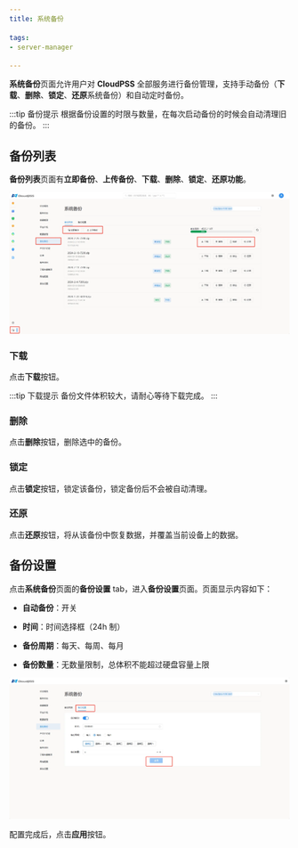 ```yaml
---
title: 系统备份

tags: 
- server-manager

--- 
```


**系统备份**页面允许用户对 **CloudPSS** 全部服务进行备份管理，支持手动备份（**下载**、**删除**、**锁定**、**还原**系统备份）和自动定时备份。

:::tip 备份提示
根据备份设置的时限与数量，在每次启动备份的时候会自动清理旧的备份。
:::

## 备份列表

**备份列表**页面有**立即备份**、**上传备份**、**下载**、**删除**、**锁定**、**还原功能**。

![备份列表](./系统备份.png "备份列表")

### 下载

点击**下载**按钮。

:::tip 下载提示
备份文件体积较大，请耐心等待下载完成。
:::

### 删除

点击**删除**按钮，删除选中的备份。

### 锁定

点击**锁定**按钮，锁定该备份，锁定备份后不会被自动清理。

### 还原

点击**还原**按钮，将从该备份中恢复数据，并覆盖当前设备上的数据。

## 备份设置

点击**系统备份**页面的**备份设置** tab，进入**备份设置**页面。页面显示内容如下：

+ **自动备份**：开关

+ **时间**：时间选择框（24h 制）

+ **备份周期**：每天、每周、每月

+ **备份数量**：无数量限制，总体积不能超过硬盘容量上限

![备份设置](./备份设置.png "备份设置")

配置完成后，点击**应用**按钮。 
